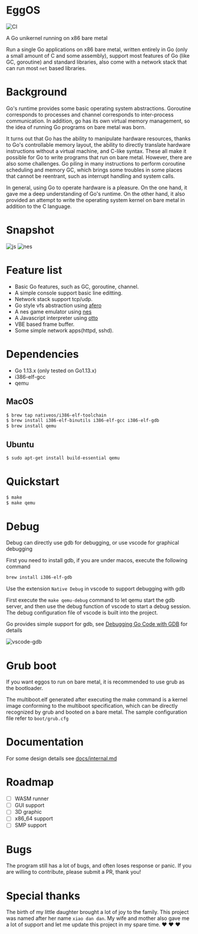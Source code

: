 # EggOS

![CI](https://github.com/icexin/eggos/workflows/CI/badge.svg)

A Go unikernel running on x86 bare metal

Run a single Go applications on x86 bare metal, written entirely in Go (only a small amount of C and some assembly), support most features of Go (like GC, goroutine) and standard libraries, also come with a network stack that can run most `net` based libraries.

# Background

Go's runtime provides some basic operating system abstractions. Goroutine corresponds to processes and channel corresponds to inter-process communication. In addition, go has its own virtual memory management, so the idea of running Go programs on bare metal was born.

It turns out that Go has the ability to manipulate hardware resources, thanks to Go's controllable memory layout, the ability to directly translate hardware instructions without a virtual machine, and C-like syntax. These all make it possible for Go to write programs that run on bare metal.
However, there are also some challenges. Go piling in many instructions to perform coroutine scheduling and memory GC, which brings some troubles in some places that cannot be reentrant, such as interrupt handling and system calls.

In general, using Go to operate hardware is a pleasure. On the one hand, it gave me a deep understanding of Go's runtime. On the other hand, it also provided an attempt to write the operating system kernel on bare metal in addition to the C language.

# Snapshot

![js](https://i.imgur.com/Canhd8D.gif)
![nes](https://i.imgur.com/WugXcTk.gif)


# Feature list

- Basic Go features, such as GC, goroutine, channel.
- A simple console support basic line editting.
- Network stack support tcp/udp.
- Go style vfs abstraction using [afero](https://github.com/spf13/afero)
- A nes game emulator using [nes](https://github.com/fogleman/nes)
- A Javascript interpreter using [otto](https://github.com/robertkrimen/otto)
- VBE based frame buffer.
- Some simple network apps(httpd, sshd).


# Dependencies

- Go 1.13.x (only tested on Go1.13.x)
- i386-elf-gcc
- qemu

## MacOS

``` bash
$ brew tap nativeos/i386-elf-toolchain
$ brew install i386-elf-binutils i386-elf-gcc i386-elf-gdb
$ brew install qemu
```

## Ubuntu

``` bash
$ sudo apt-get install build-essential qemu
```

# Quickstart

``` bash
$ make
$ make qemu
```

# Debug

Debug can directly use gdb for debugging, or use vscode for graphical debugging

First you need to install gdb, if you are under macos, execute the following command

``` bash
brew install i386-elf-gdb
```

Use the extension `Native Debug` in vscode to support debugging with gdb

First execute the `make qemu-debug` command to let qemu start the gdb server, and then use the debug function of vscode to start a debug session. The debug configuration file of vscode is built into the project.

Go provides simple support for gdb, see [Debugging Go Code with GDB](https://golang.org/doc/gdb) for details

![vscode-gdb](https://i.imgur.com/KIg6l5A.png)

# Grub boot

If you want eggos to run on bare metal, it is recommended to use grub as the bootloader.

The multiboot.elf generated after executing the make command is a kernel image conforming to the multiboot specification, which can be directly recognized by grub and booted on a bare metal. The sample configuration file refer to `boot/grub.cfg`

# Documentation

For some design details see [docs/internal.md](docs/internal.md)

# Roadmap

- [ ] WASM runner
- [ ] GUI support
- [ ] 3D graphic
- [ ] x86_64 support
- [ ] SMP support

# Bugs

The program still has a lot of bugs, and often loses response or panic. If you are willing to contribute, please submit a PR, thank you!

# Special thanks

The birth of my little daughter brought a lot of joy to the family. This project was named after her name `xiao dan dan`. My wife and mother also gave me a lot of support and let me update this project in my spare time. :heart: :heart: :heart:
